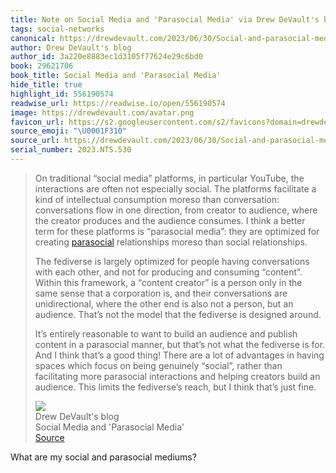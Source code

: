 ```yaml
---
title: Note on Social Media and 'Parasocial Media' via Drew DeVault's blog
tags: social-networks
canonical: https://drewdevault.com/2023/06/30/Social-and-parasocial-media.html
author: Drew DeVault's blog
author_id: 3a220e8883ec1d3105f77624e29c6bd0
book: 29621706
book_title: Social Media and 'Parasocial Media'
hide_title: true
highlight_id: 556190574
readwise_url: https://readwise.io/open/556190574
image: https://drewdevault.com/avatar.png
favicon_url: https://s2.googleusercontent.com/s2/favicons?domain=drewdevault.com
source_emoji: "\U0001F310"
source_url: https://drewdevault.com/2023/06/30/Social-and-parasocial-media.html#:~:text=On%20traditional%20%E2%80%9Csocial,that%E2%80%99s%20just%20fine.
serial_number: 2023.NTS.530
---
```

> On traditional “social media” platforms, in particular YouTube, the interactions are often not especially social. The platforms facilitate a kind of intellectual consumption moreso than conversation: conversations flow in one direction, from creator to audience, where the creator produces and the audience consumes. I think a better term for these platforms is “parasocial media”: they are optimized for creating [parasocial](https://en.wikipedia.org/wiki/Parasocial_interaction) relationships moreso than social relationships.
> 
> The fediverse is largely optimized for people having conversations with each other, and not for producing and consuming “content”. Within this framework, a “content creator” is a person only in the same sense that a corporation is, and their conversations are unidirectional, where the other end is also not a person, but an audience. That’s not the model that the fediverse is designed around.
> 
> It’s entirely reasonable to want to build an audience and publish content in a parasocial manner, but that’s not what the fediverse is for. And I think that’s a good thing! There are a lot of advantages in having spaces which focus on being genuinely “social”, rather than facilitating more parasocial interactions and helping creators build an audience. This limits the fediverse’s reach, but I think that’s just fine.
> <div class="quoteback-footer"><div class="quoteback-avatar"><img class="mini-favicon" src="https://s2.googleusercontent.com/s2/favicons?domain=drewdevault.com"></div><div class="quoteback-metadata"><div class="metadata-inner"><span style="display:none">FROM:</span><div aria-label="Drew DeVault's blog" class="quoteback-author"> Drew DeVault's blog</div><div aria-label="Social Media and 'Parasocial Media'" class="quoteback-title"> Social Media and 'Parasocial Media'</div></div></div><div class="quoteback-backlink"><a target="_blank" aria-label="go to the full text of this quotation" rel="noopener" href="https://drewdevault.com/2023/06/30/Social-and-parasocial-media.html#:~:text=On%20traditional%20%E2%80%9Csocial,that%E2%80%99s%20just%20fine." class="quoteback-arrow"> Source</a></div></div>

What are my social and parasocial mediums?